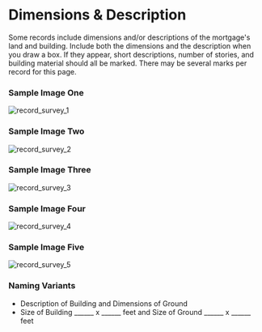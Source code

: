 # Dimensions & Description
<p>Some records include dimensions and/or descriptions of the mortgage's land and building. Include both the dimensions and the description when you draw a box. If they appear, short descriptions, number of stories, and building material should all be marked. There may be several marks per record for this page.</p>
<div id="accordion-help-modal">
  <h3>Sample Image One</h3>
  <div class="modal-field-guide" >
    <img src="/images/m_survey_1.png" alt="record_survey_1">
  </div>
  <h3>Sample Image Two</h3>
  <div class="modal-field-guide" >
    <img src="/images/m_survey_2.png" alt="record_survey_2">
  </div>
  <h3>Sample Image Three</h3>
  <div class="modal-field-guide" >
    <img src="/images/m_survey_3.png" alt="record_survey_3">
  </div>
  <h3>Sample Image Four</h3>
  <div class="modal-field-guide" >
    <img src="/images/m_survey_4.png" alt="record_survey_4">
  </div>
  <h3>Sample Image Five</h3>
  <div class="modal-field-guide" >
    <img src="/images/m_survey_5.png" alt="record_survey_5">
  </div>
  <h3>Naming Variants</h3>
  <div>
    <ul>
      <li>Description of Building and Dimensions of Ground</li>
      <li>Size of Building ______ x ______ feet and Size of Ground ______ x ______ feet</li>
    </ul>
  </div>
</div>
